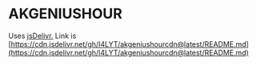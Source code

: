 # AKGENIUSHOUR
Uses [jsDelivr.](https://www.jsdelivr.com) Link is [https://cdn.jsdelivr.net/gh/I4LYT/akgeniushourcdn@latest/README.md](https://cdn.jsdelivr.net/gh/I4LYT/akgeniushourcdn@latest/README.md)

